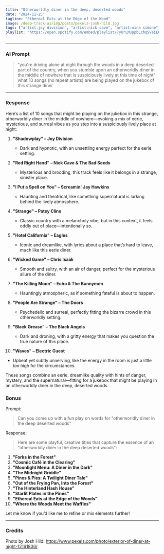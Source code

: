 ```yaml
---
title: "Otherworldly diner in the deep, deserted woods"
date: "2024-11-25"
tagline: "Ethereal Eats at the Edge of the Wood"
image: /deep-track-ai/img/posts/pexels-josh-hild.jpg
tags: ["artist:joy division", "artist:nick cave", "artist:nina simone","artist:patsy cline","artist:chris isaak","artist:echo & the bunnymen", "artist:the doors", "artist:the black angels", "artist:electric guest"]
playlist: "https://open.spotify.com/embed/playlist/7yOrLMuppbLchqSvaiEOSm?utm_source=generator"
---
```


---- 

### AI Prompt

> "you're driving alone at night through the woods in a deep deserted part of the country, when you stumble upon an otherworldly diner in the middle of nowhere that is suspiciously lively at this time of night" what 10 songs (no repeat artists) are being played on the jukebox of this strange diner

--- 

### Response

Here’s a list of 10 songs that might be playing on the jukebox in this strange, otherworldly diner in the middle of nowhere—evoking a mix of eerie, mysterious, and surreal vibes as you step into a suspiciously lively place at night:

1. **"Shadowplay" – Joy Division**  
   - Dark and hypnotic, with an unsettling energy perfect for the eerie setting.

2. **"Red Right Hand" – Nick Cave & The Bad Seeds**  
   - Mysterious and brooding, this track feels like it belongs in a strange, sinister place.

3. **"I Put a Spell on You" – Screamin' Jay Hawkins**  
   - Haunting and theatrical, like something supernatural is lurking behind the lively atmosphere.

4. **"Strange" – Patsy Cline**  
   - Classic country with a melancholy vibe, but in this context, it feels oddly out of place—intentionally so.

5. **"Hotel California" – Eagles**  
   - Iconic and dreamlike, with lyrics about a place that’s hard to leave, much like this eerie diner.

6. **"Wicked Game" – Chris Isaak**  
   - Smooth and sultry, with an air of danger, perfect for the mysterious allure of the diner.

7. **"The Killing Moon" – Echo & The Bunnymen**  
   - Hauntingly atmospheric, as if something fateful is about to happen.

8. **"People Are Strange" – The Doors**  
   - Psychedelic and surreal, perfectly fitting the bizarre crowd in this otherworldly setting.

9. **"Black Grease" – The Black Angels**  
   - Dark and droning, with a gritty energy that makes you question the true nature of this place.

10. **"Waves" – Electric Guest**  
   - Upbeat yet subtly unnerving, like the energy in the room is just a little *too* high for the circumstances.

These songs combine an eerie, dreamlike quality with hints of danger, mystery, and the supernatural—fitting for a jukebox that might be playing in an otherworldly diner in the deep, deserted woods.


### Bonus

Prompt:

> Can you come up with a fun play on words for "otherworldly diner in the deep deserted woods"


Response:

>Here are some playful, creative titles that capture the essence of an "otherworldly diner in the deep deserted woods":  

1. **"Forks in the Forest"**  
2. **"Cosmic Café in the Clearing"**  
3. **"Moonlight Menu: A Diner in the Dark"**  
4. **"The Midnight Griddle"**  
5. **"Pines & Pies: A Twilight Diner Tale"**  
6. **"Out of the Frying Pan, Into the Forest"**  
7. **"The Hinterland Hash House"**  
8. **"Starlit Plates in the Pines"**  
9. **"Ethereal Eats at the Edge of the Woods"**  
10. **"Where the Woods Meet the Waffles"**  

Let me know if you’d like me to refine or mix elements further!

---

### Credits

Photo by Josh Hild: https://www.pexels.com/photo/exterior-of-diner-at-night-12161836/
